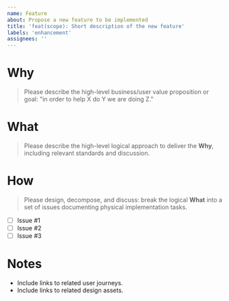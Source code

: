 ```yaml
---
name: Feature
about: Propose a new feature to be implemented
title: 'feat(scope): Short description of the new feature'
labels: 'enhancement'
assignees: ''
---
```


# Why

> Please describe the high-level business/user value proposition or goal: "in order to help X do Y we are doing Z."

# What

> Please describe the high-level logical approach to deliver the **Why**, including relevant standards and discussion.

# How

> Please design, decompose, and discuss: break the logical **What** into a set of issues documenting physical implementation tasks.

- [ ] Issue #1
- [ ] Issue #2
- [ ] Issue #3

# Notes

- Include links to related user journeys.
- Include links to related design assets.
